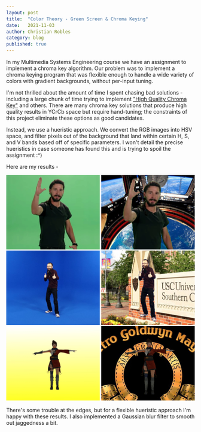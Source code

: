 ```yaml
---
layout: post
title:  "Color Theory - Green Screen & Chroma Keying"
date:   2021-11-03
author: Christian Robles
category: blog
published: true
---
```


In my Multimedia Systems Engineering course we have an assignment to implement a chroma key algorithm. Our problem was to implement a chroma keying program that was flexible enough to handle a wide variety of colors with gradient backgrounds, without per-input tuning.

I'm not thrilled about the amount of time I spent chasing bad solutions - including a large chunk of time trying to implement ["High Quality Chroma Key"](https://web.archive.org/web/20180930132543/http://www.cs.utah.edu/~michael/chroma/) and others. There are many chroma key solutions that produce high quality results in YCrCb space but require hand-tuning; the constraints of this project eliminate these options as good candidates.

Instead, we use a hueristic approach. We convert the RGB images into HSV space, and filter pixels out of the background that land within certain H, S, and V bands based off of specific parameters. I won't detail the precise hueristics in case someone has found this and is trying to spoil the assignment :^)

Here are my results -

<img src="/assets/images/chromakey/bufforig.png" alt="shia" width="250"/>
<img src="/assets/images/chromakey/buffkeyed.png" alt="shia" width="250"/>

<img src="/assets/images/chromakey/gusorig.png" alt="gus" width="250"/>
<img src="/assets/images/chromakey/guskeyed.png" alt="gus" width="250"/>

<img src="/assets/images/chromakey/ninjaorig.png" alt="ninja" width="250"/>
<img src="/assets/images/chromakey/ninjakeyed.png" alt="ninja" width="250"/>

There's some trouble at the edges, but for a flexible hueristic approach I'm happy with these results. I also implemented a Gaussian blur filter to smooth out jaggedness a bit.
